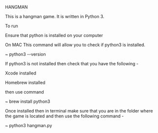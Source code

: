 HANGMAN 


This is a hangman game. It is written in Python 3. 

To run 

Ensure that python is installed on your computer 

On MAC 
This command will allow you to check if python3 is installed.

~ python3 --version

If python3 is not installed then check that you have the following -

Xcode installed

Homebrew installed 

then use command 

~ brew install python3

Once installed then in terminal make sure that you are in the folder where the game is located and then 
use the following command -

~ python3 hangman.py
